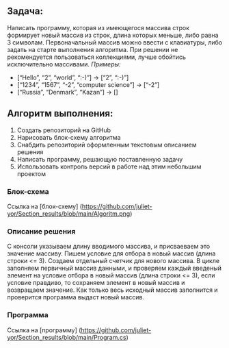## Задача:
Написать программу, которая из имеющегося массива строк формирует новый массив из строк, длина которых меньше, либо равна 3 символам. Первоначальный массив можно ввести с клавиатуры, либо задать на старте выполнения алгоритма. При решении не рекомендуется пользоваться коллекциями, лучше обойтись исключительно массивами.
*Примеры:*
* [“Hello”, “2”, “world”, “:-)”] → [“2”, “:-)”]
* [“1234”, “1567”, “-2”, “computer science”] → [“-2”]
* [“Russia”, “Denmark”, “Kazan”] → []

## Алгоритм выполнения:
1. Создать репозиторий на GitHub
2. Нарисовать блок-схему алгоритма 
3. Снабдить репозиторий оформленным текстовым описанием решения 
4. Написать программу, решающую поставленную задачу
5. Использовать контроль версий в работе над этим небольшим проектом 

### Блок-схема 
Ссылка на [блок-схему] (https://github.com/juliet-yor/Section_results/blob/main/Algoritm.png)

### Описание решения
С консоли указываем длину вводимого массива, и присваеваем это значение массиву. Пишем условие для отбора в новый массив (длина строки <= 3). Создаем отдельный счетчик для нового массива. В цикле заполняем первичный массив данными, и проверяем каждый введеный элемент на условие отбора в новый массив (длина строки <= 3), если условие правдиво, то сохраняем элемент в новый массив и возвращаем значение. Как только весь исходный массив заполнится и проверится программа выдаст новый массив.

### Программа
Ссылка на [программу] (https://github.com/juliet-yor/Section_results/blob/main/Program.cs)